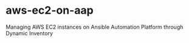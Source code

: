 # aws-ec2-on-aap
Managing AWS EC2 instances on Ansible Automation Platform through Dynamic Inventory
